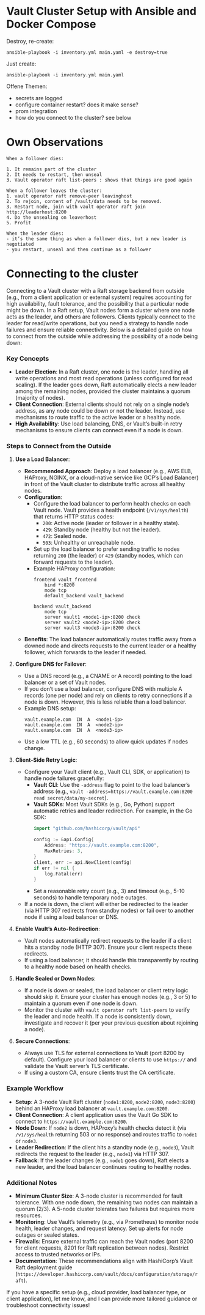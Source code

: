 # Vault Cluster Setup with Ansible and Docker Compose

Destroy, re-create:
```
ansible-playbook -i inventory.yml main.yaml -e destroy=true
```

Just create:
```
ansible-playbook -i inventory.yml main.yaml
```

Offene Themen:

- secrets are logged
- configure container restart? does it make sense?
- prom integration
- how do you connect to the cluster? see below

# Own Observations

```
When a follower dies:

1. It remains part of the cluster
2. It needs to restart, then unseal
3. Vault operator raft list-peers : shows that things are good again

When a follower leaves the cluster:
1. vault operator raft remove-peer leavinghost
2. To rejoin, content of /vault/data needs to be removed.
3. Restart node, join with vault operator raft join http://leaderhost:8200
4. Do the unsealing on leaverhost
5. Profit

When the leader dies:
- it’s the same thing as when a follower dies, but a new leader is negotiated 
- you restart, unseal and then continue as a follower
```

# Connecting to the cluster

Connecting to a Vault cluster with a Raft storage backend from outside (e.g., from a client application or external system) requires accounting for high availability, fault tolerance, and the possibility that a particular node might be down. In a Raft setup, Vault nodes form a cluster where one node acts as the leader, and others are followers. Clients typically connect to the leader for read/write operations, but you need a strategy to handle node failures and ensure reliable connectivity. Below is a detailed guide on how to connect from the outside while addressing the possibility of a node being down:

### Key Concepts
- **Leader Election**: In a Raft cluster, one node is the leader, handling all write operations and most read operations (unless configured for read scaling). If the leader goes down, Raft automatically elects a new leader among the remaining nodes, provided the cluster maintains a quorum (majority of nodes).
- **Client Connection**: External clients should not rely on a single node’s address, as any node could be down or not the leader. Instead, use mechanisms to route traffic to the active leader or a healthy node.
- **High Availability**: Use load balancing, DNS, or Vault’s built-in retry mechanisms to ensure clients can connect even if a node is down.

### Steps to Connect from the Outside
1. **Use a Load Balancer**:
   - **Recommended Approach**: Deploy a load balancer (e.g., AWS ELB, HAProxy, NGINX, or a cloud-native service like GCP’s Load Balancer) in front of the Vault cluster to distribute traffic across all healthy nodes.
   - **Configuration**:
     - Configure the load balancer to perform health checks on each Vault node. Vault provides a health endpoint (`/v1/sys/health`) that returns HTTP status codes:
       - `200`: Active node (leader or follower in a healthy state).
       - `429`: Standby node (healthy but not the leader).
       - `472`: Sealed node.
       - `503`: Unhealthy or unreachable node.
     - Set up the load balancer to prefer sending traffic to nodes returning `200` (the leader) or `429` (standby nodes, which can forward requests to the leader).
     - Example HAProxy configuration:
       ```hcl
       frontend vault_frontend
           bind *:8200
           mode tcp
           default_backend vault_backend

       backend vault_backend
           mode tcp
           server vault1 <node1-ip>:8200 check
           server vault2 <node2-ip>:8200 check
           server vault3 <node3-ip>:8200 check
       ```
   - **Benefits**: The load balancer automatically routes traffic away from a downed node and directs requests to the current leader or a healthy follower, which forwards to the leader if needed.

2. **Configure DNS for Failover**:
   - Use a DNS record (e.g., a CNAME or A record) pointing to the load balancer or a set of Vault nodes.
   - If you don’t use a load balancer, configure DNS with multiple A records (one per node) and rely on clients to retry connections if a node is down. However, this is less reliable than a load balancer.
   - Example DNS setup:
     ```
     vault.example.com  IN  A  <node1-ip>
     vault.example.com  IN  A  <node2-ip>
     vault.example.com  IN  A  <node3-ip>
     ```
   - Use a low TTL (e.g., 60 seconds) to allow quick updates if nodes change.

3. **Client-Side Retry Logic**:
   - Configure your Vault client (e.g., Vault CLI, SDK, or application) to handle node failures gracefully:
     - **Vault CLI**: Use the `-address` flag to point to the load balancer’s address (e.g., `vault -address=https://vault.example.com:8200 read secret/data/my-secret`).
     - **Vault SDKs**: Most Vault SDKs (e.g., Go, Python) support automatic retries and leader redirection. For example, in the Go SDK:
       ```go
       import "github.com/hashicorp/vault/api"

       config := &api.Config{
           Address: "https://vault.example.com:8200",
           MaxRetries: 3,
       }
       client, err := api.NewClient(config)
       if err != nil {
           log.Fatal(err)
       }
       ```
     - Set a reasonable retry count (e.g., 3) and timeout (e.g., 5-10 seconds) to handle temporary node outages.
   - If a node is down, the client will either be redirected to the leader (via HTTP 307 redirects from standby nodes) or fail over to another node if using a load balancer or DNS.

4. **Enable Vault’s Auto-Redirection**:
   - Vault nodes automatically redirect requests to the leader if a client hits a standby node (HTTP 307). Ensure your client respects these redirects.
   - If using a load balancer, it should handle this transparently by routing to a healthy node based on health checks.

5. **Handle Sealed or Down Nodes**:
   - If a node is down or sealed, the load balancer or client retry logic should skip it. Ensure your cluster has enough nodes (e.g., 3 or 5) to maintain a quorum even if one node is down.
   - Monitor the cluster with `vault operator raft list-peers` to verify the leader and node health. If a node is consistently down, investigate and recover it (per your previous question about rejoining a node).

6. **Secure Connections**:
   - Always use TLS for external connections to Vault (port 8200 by default). Configure your load balancer or clients to use `https://` and validate the Vault server’s TLS certificate.
   - If using a custom CA, ensure clients trust the CA certificate.

### Example Workflow
- **Setup**: A 3-node Vault Raft cluster (`node1:8200`, `node2:8200`, `node3:8200`) behind an HAProxy load balancer at `vault.example.com:8200`.
- **Client Connection**: A client application uses the Vault Go SDK to connect to `https://vault.example.com:8200`.
- **Node Down**: If `node2` is down, HAProxy’s health checks detect it (via `/v1/sys/health` returning 503 or no response) and routes traffic to `node1` or `node3`.
- **Leader Redirection**: If the client hits a standby node (e.g., `node3`), Vault redirects the request to the leader (e.g., `node1`) via HTTP 307.
- **Fallback**: If the leader changes (e.g., `node1` goes down), Raft elects a new leader, and the load balancer continues routing to healthy nodes.

### Additional Notes
- **Minimum Cluster Size**: A 3-node cluster is recommended for fault tolerance. With one node down, the remaining two nodes can maintain a quorum (2/3). A 5-node cluster tolerates two failures but requires more resources.
- **Monitoring**: Use Vault’s telemetry (e.g., via Prometheus) to monitor node health, leader changes, and request latency. Set up alerts for node outages or sealed states.
- **Firewalls**: Ensure external traffic can reach the Vault nodes (port 8200 for client requests, 8201 for Raft replication between nodes). Restrict access to trusted networks or IPs.
- **Documentation**: These recommendations align with HashiCorp’s Vault Raft deployment guide (`https://developer.hashicorp.com/vault/docs/configuration/storage/raft`).

If you have a specific setup (e.g., cloud provider, load balancer type, or client application), let me know, and I can provide more tailored guidance or troubleshoot connectivity issues!
